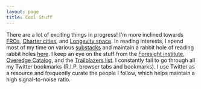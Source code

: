 ```yaml
---
layout: page
title: Cool Stuff
---
```


<div id="coolstuff-section">

<p class="coolstuff-text">
<!--<span class="fa fa-briefcase about-icon"></span> -->
 There are a lot of exciting things in progress! I'm more inclined towards <a target="_blank" href="https://www.convergentresearch.org/our-fros">FROs</a>, <a target="_blank" href="https://chartercitiesinstitute.org/">Charter cities</a>, and <a target="_blank" href="https://foresight.org/ext/ForesightTechTree/">Longevity space</a>. In reading interests, I spend most of my time on various <a target="_blank" href="https://substack.com/">substacks</a> and maintain a rabbit hole of reading rabbit holes <a target="_blank" href="https://t.co/NERTqXiOoS">here</a>. I keep an eye on the stuff from the <a target="_blank" href="https://foresight.org/">Foresight institute</a>, <a target="_blank" href="https://arbesman.net/overedge/">Overedge Catalog</a>, and the <a target="_blank" href="https://trailblazerlist.xyz/">Trailblazers list</a>. I constantly fail to go through all my Twitter bookmarks (R.I.P. browser tabs and bookmarks). I use Twitter as a resource and frequently curate the people I follow, which helps maintain a high signal-to-noise ratio.
 </p>

<br>
